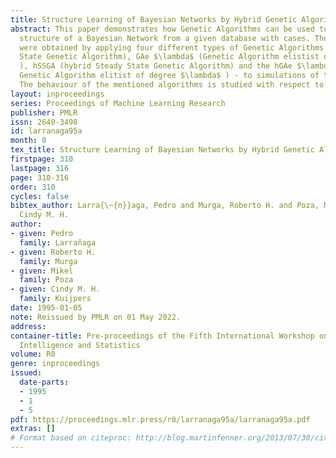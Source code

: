 ```yaml
---
title: Structure Learning of Bayesian Networks by Hybrid Genetic Algorithms
abstract: This paper demonstrates how Genetic Algorithms can be used to discover the
  structure of a Bayesian Network from a given database with cases. The results presented,
  were obtained by applying four different types of Genetic Algorithms - SSGA (Steady
  State Genetic Algorithm), GAe $\lambda$ (Genetic Algorithm elistist of degree $\lambda$
  ), hSSGA (hybrid Steady State Genetic Algorithm) and the hGAe $\lambda$ (hybrid
  Genetic Algorithm elitist of degree $\lambda$ ) - to simulations of the ALARM Network.
  The behaviour of the mentioned algorithms is studied with respect to their parameters.
layout: inproceedings
series: Proceedings of Machine Learning Research
publisher: PMLR
issn: 2640-3498
id: larranaga95a
month: 0
tex_title: Structure Learning of Bayesian Networks by Hybrid Genetic Algorithms
firstpage: 310
lastpage: 316
page: 310-316
order: 310
cycles: false
bibtex_author: Larra{\~{n}}aga, Pedro and Murga, Roberto H. and Poza, Mikel and Kuijpers,
  Cindy M. H.
author:
- given: Pedro
  family: Larrañaga
- given: Roberto H.
  family: Murga
- given: Mikel
  family: Poza
- given: Cindy M. H.
  family: Kuijpers
date: 1995-01-05
note: Reissued by PMLR on 01 May 2022.
address:
container-title: Pre-proceedings of the Fifth International Workshop on Artificial
  Intelligence and Statistics
volume: R0
genre: inproceedings
issued:
  date-parts:
  - 1995
  - 1
  - 5
pdf: https://proceedings.mlr.press/r0/larranaga95a/larranaga95a.pdf
extras: []
# Format based on citeproc: http://blog.martinfenner.org/2013/07/30/citeproc-yaml-for-bibliographies/
---
```

